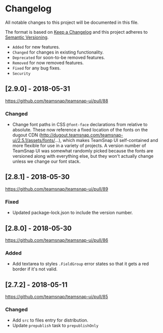 # Changelog

All notable changes to this project will be documented in this file.

The format is based on [Keep a Changelog](http://keepachangelog.com/en/1.0.0/)
and this project adheres to [Semantic Versioning](http://semver.org/spec/v2.0.0.html).

- `Added` for new features.
- `Changed` for changes in existing functionality.
- `Deprecated` for soon-to-be removed features.
- `Removed` for now removed features.
- `Fixed` for any bug fixes.
- `Security`

## [2.9.0] - 2018-05-31
https://github.com/teamsnap/teamsnap-ui/pull/88
### Changed
- Change font paths in CSS `@font-face` declarations from relative to absolute. These now reference a fixed location of the fonts on the dugout CDN (http://dugout.teamsnap.com/teamsnap-ui/2.5.1/assets/fonts/...), which makes TeamSnap UI self-contained and more flexible for use in a variety of projects.  A version number of TeamSnap UI was somewhat randomly picked because the fonts are versioned along with everything else, but they won't actually change unless we change our font stack.


## [2.8.1] - 2018-05-30
https://github.com/teamsnap/teamsnap-ui/pull/89
### Fixed
- Updated package-lock.json to include the version number.


## [2.8.0] - 2018-05-30
https://github.com/teamsnap/teamsnap-ui/pull/86
### Added
- Add textarea to styles `.FieldGroup` error states so that it gets a red border if it's not valid.


## [2.7.2] - 2018-05-11
https://github.com/teamsnap/teamsnap-ui/pull/85
### Changed
- Add `src` to files entry for distribution.
- Update `prepublish` task to `prepublishOnly`
